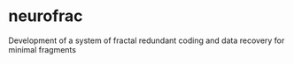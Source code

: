 # neurofrac
 Development of a system of fractal redundant coding and data recovery for minimal fragments
